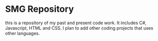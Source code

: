 # SMG Repository
this is a repository of my past and present code work.
It includes C#, Javascript, HTML and CSS. I plan to  add other coding projects that uses other languages.